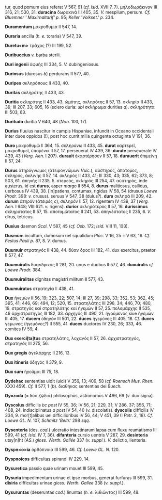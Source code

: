 tur, quod pomum eius referat V 567, 61 (*cf. Isid.* XVII 7, 7).
μηλοδωράκινον III 316, 21; 530, 31. **duracina** δωρακινά III 405, 35.
*V.* mespilum, persum. *Cf. Bluemner ' Maxirnaltarif' p.* 95; *Keller
'Volkset.' p.* 234.

**Duramentum** μακροθυμία II 547, 14.

**Duraria** ancilla (*h. e.* toraria) V 547, 39.

**Duretu\<m\>** τρᾶχος (?) III 199, 52.

**Duribuccius** *v.* barba sterili.

**Duri ingenii** ἀφυής III 334, 5. *V.* dubingeniosus.

**Duriosus** (durosus *b*) perdurans II 577, 40.

**Duripes** σκληρόπους II 433, 40.

**Duritas** σκληρότης II 433, 43.

**Duritia** σκληρότης II 433, 43. ὡμότης, σκληρότης II 57, 13. σκληρία
II 433, 39; III 207, 33; 605, 16 (sclero duria: *ubi* σκλήρωμα durities
*a*). σκληρότητα III 503, 63.

**Duritudo** duritia V 640, 48 (*Non.* 100, 17).

**Durius** fluuius nascitur in campis Hispaniae, infundit in Oceano
occidentali inter duos oppidos (!), post hoc currit milia quingenta
octuginta V 191, 36.

**Duro** μακροθυμῶ II 364, 15. σκληρύνω II 433, 45. **durat** καρτερεῖ,
μακροθυμεῖ, ὑπομένει II 57, 17. perseuerat IV 439, 36. **durate**
perseuerate IV 439, 43 (*Verg. Aen.* I 207). **durauit** ἐκαρτέρησεν
II 57, 18. **durauerit** ἐπιμείνῃ II 57, 24.

**Durus** ἀτηρόγνωμος (ἀτειρογνώμων *Vulc.*), αὐστηρός, ἀπότομος,
σκληρός, ἀκλινής II 57, 14. σκληρός II 433, 41; III 330, 43; 335, 62;
373, 8; 503, 61. ἀπηνής II 235, 5. στερεός, σκληρός III 254, 47.
αὐστηρός, inde austerus, id est **durus**, asper *margo* II 554, 8.
**durus** malitiosus, callidus, uerbosus IV 439, 38. [in]patiens,
contumax, rigidus IV 58, 54 (drusus *Loewe Prodr.* 398: *v.* drusus).
seruus V 547, 38 (dulus?). **dura** σκληρά III 209, 42. **durum** ἀτηρόν
(ἀτειρές *c*), σκληρόν II 57, 12. rigentem IV 439, 37 (*Verg. Aen.* I
648; VIII 621. *v.* rigens). **durior** σκληρότερος II 57, 16.
**durissimus** σκληρότατος II 57, 15. ἀποτομώτατος II 241, 53.
ἀπηνέστατος II 235, 6. *V.* dirus, tetricus.

**Dusius** daemon *Scal.* V 597, 45 (*cf. Osb.* 172; *Isid.* VIII 11,
103).

**Dusmum** incultum, dumosum uel squalidum *Plac.* V 16, 25 = V 63, 16.
*Cf. Festus Pauli p.* 87, 8. *V.* dumus.

**Duumuir** στρατηγός II 438, 44. δύαν δρος III 182, 41. dux exercitus,
praetor II 577, 47.

**Duumuiralis** δυανδρικός II 281, 20. unus e duobus II 577, 46.
**duouiralis** *cf. Loewe Prodr.* 384.

**Duumuiralitas** dignitas magistri militum II 577, 43.

**Duumuiratus** στρατηγία II 438, 41.

**Dux** ἡγεμών II 56, 19; 323, 22; 507, 14; III 27, 39; 298, 33; 352,
53; 362, 45; 395, 41; 446, 69; 494, 12; 520, 15. στρατηλάτης III 298,
34; 446, 70; 480, 19. στρατηγὸς καὶ στρατηλάτης καὶ ἡγεμών II 57, 25.
πολεμάρχης II 535, 49 ἀρχιστρατηγός III 182, 33. ἀρχηγός III 490, 21.
ἡγούμενος siue ἡγεμών III 405, 17. **ducem** ὁδηγόν III 501, 22.
**duces** ἡγεμόνες III 405, 18. *Cf.* **duces** γεμωνες (ἡγεμόνες?) II
555, 41. **duces** ductores IV 230, 26; 333, 46. comites IV 59, 4.

**Dux exerci[ta]tus** στρατηλάτης, λοχαγός II 57, 26. ἀρχιστρατηγός,
στρατηγός III 275, 56.

**Dux gregis** ἀγελάρχης II 216, 13.

**Dux itineris** ὁδηγός II 379, 9.

**Dux sum** ἡγοῦμαι III 75, 18.

**Dydehac** sententias uidit (uidi) V 356, 13; 409, 58 (*cf. Roensch
Mus. Rhen.* XXXI 459). *Cf.* II 577, 1 (*b*). διαθήκας sententias dei
*Buech.*

**Dyozoda** (= δύο ζῷδια) philosophus, astronomus V 496, 69 (*v.*
duo signa).

**Dyscolus** difficilis *bc post* IV 55, 36; IV 56, 21; 229, 31; V 286,
37; 356, 71; 408, 24. indisciplinatus *a post* IV 54, 40 (*v.*
discolatis). **dyscolis** difficilis IV 334, 9. mor[t]alibus uel
difficilioribus IV 56, 44; V 451, 39 (I *Petr.* 2, 18). *Cf. Loewe GL.
N.* 107, *Schmitz 'Beitr.'* 298 *sqq.*

**Dysenteria** (des. *cod.*) ulceratio intestinarum lapsa cum fluxu
reumatismo III 599, 41 (*cf. Isid.* IV 7, 36). **difanteria** cursio
uentris V 287, 29. **desinteria** utsy[n]ht (*AS*.) *gloss. Werth.
Gallée* 337 (*v. suppl.*). *V.* delictio, lienteria.

**Dyspn\<o\>ia** ὀρθόπνοια III 599, 46. *Cf. Loewe GL. N.* 120.

**Dyspnoicos** difficultas spirandi IV 229, 14.

**Dysuretica** passio quae urinam mouet III 599, 45.

**Dysuria** impedimentum urinae et ipse morbus, generat furfuras III
599, 31. **disiria** difficultas urinae *gloss. Werth. Gallee* 338 (*v.*
*suppl.*).

**Dysuruntas** (deseruntas *cod.*) linuntas (*h. e.* λιθιῶντας) III 599,
48.
